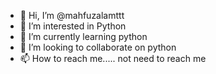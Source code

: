 - 👋 Hi, I’m @mahfuzalamttt
- 👀 I’m interested in Python
- 🌱 I’m currently learning python
- 💞️ I’m looking to collaborate on python
- 📫 How to reach me..... not need to reach me

<!---
mahfuzalamttt/mahfuzalamttt is a ✨ special ✨ repository because its `README.md` (this file) appears on your GitHub profile.
You can click the Preview link to take a look at your changes.
--->
